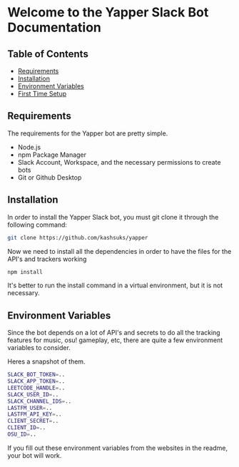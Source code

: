 # Welcome to the Yapper Slack Bot Documentation

## Table of Contents

- [Requirements](#requirements)
- [Installation](#installation)
- [Environment Variables](#environment-variables)
- [First Time Setup](#first-time-setup)

## Requirements

The requirements for the Yapper bot are pretty simple.

- Node.js
- npm Package Manager
- Slack Account, Workspace, and the necessary permissions to create bots
- Git or Github Desktop

## Installation

In order to install the Yapper Slack bot, you must git clone it through the following command:

```bash
git clone https://github.com/kashsuks/yapper
```

Now we need to install all the dependencies in order to have the files for the API's and trackers working

```bash
npm install
```

It's better to run the install command in a virtual environment, but it is not necessary.

## Environment Variables

Since the bot depends on a lot of API's and secrets to do all the tracking features for music, osu! gameplay, etc, there are quite a few environment variables to consider.

Heres a snapshot of them.

```bash
SLACK_BOT_TOKEN=..
SLACK_APP_TOKEN=..
LEETCODE_HANDLE=..
SLACK_USER_ID=..
SLACK_CHANNEL_IDS=..
LASTFM_USER=..
LASTFM_API_KEY=..
CLIENT_SECRET=..
CLIENT_ID=..
OSU_ID=..
```

If you fill out these environment variables from the websites in the readme, your bot will work.